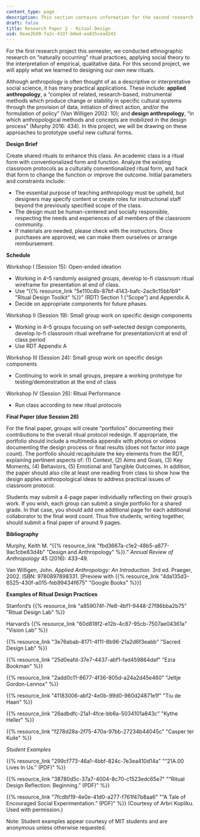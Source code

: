 ```yaml
---
content_type: page
description: This section contains information for the second research paper.
draft: false
title: Research Paper 2 - Ritual Design
uid: 0eae2b99-fa2c-4337-b0ed-ea835cead243
---
```

For the first research project this semester, we conducted ethnographic research on “naturally occurring” ritual practices, applying social theory to the interpretation of empirical, qualitative data. For this second project, we will apply what we learned to designing our own new rituals.

Although anthropology is often thought of as a descriptive or interpretative social science, it has many practical applications. These include: **applied anthropology**, a “complex of related, research-based, instrumental methods which produce change or stability in specific cultural systems through the provision of data, initiation of direct action, and/or the formulation of policy” (Van Willigen 2002: 10); and **design anthropology**, “in which anthropological methods and concepts are mobilized in the design process” (Murphy 2016: 434). In this project, we will be drawing on these approaches to prototype useful new cultural forms.

**Design Brief**

Create shared rituals to enhance this class. An academic class is a ritual form with conventionalized form and function. Analyze the existing classroom protocols as a culturally conventionalized ritual form, and hack that form to change the function or improve the outcome. Initial parameters and constraints include:

- The essential purpose of teaching anthropology must be upheld, but designers may specify content or create roles for instructional staff beyond the previously specified scope of the class.
- The design must be human-centered and socially responsible, respecting the needs and experiences of all members of the classroom community.
- If materials are needed, please check with the instructors. Once purchases are approved, we can make them ourselves or arrange reimbursement.

**Schedule**

Workshop I (Session 15): Open-ended ideation

- Working in 4–5 randomly assigned groups, develop lo-fi classroom ritual wireframe for presentation at end of class.
- Use “{{% resource_link "5e110c4b-87bf-4143-bafc-2ac9c15bb1b9" "Ritual Design Toolkit" %}}” (RDT) Section 1 (“Scope”) and Appendix A.
- Decide on appropriate components for future phases.

Workshop II (Session 19): Small group work on specific design components

- Working in 4–5 groups focusing on self-selected design components, develop lo-fi classroom ritual wireframe for presentation/crit at end of class period
- Use RDT Appendix A

Workshop III (Session 24): Small group work on specific design components

- Continuing to work in small groups, prepare a working prototype for testing/demonstration at the end of class

Workshop IV (Session 26): Ritual Performance

- Run class according to new ritual protocols

**Final Paper (due Session 26)**

For the final paper, groups will create “portfolios” documenting their contributions to the overall ritual protocol redesign. If appropriate, the portfolio should include a multimedia appendix with photos or videos documenting the design process or final results (does not factor into page count). The portfolio should recapitulate the key elements from the RDT, explaining pertinent aspects of: (1) Context, (2) Aims and Goals, (3) Key Moments, (4) Behaviors, (5) Emotional and Tangible Outcomes. In addition, the paper should also cite at least one reading from class to show how the design applies anthropological ideas to address practical issues of classroom protocol.

Students may submit a 4-page paper individually reflecting on their group’s work. If you wish, each group can submit a single portfolio for a shared grade. In that case, you should add one additional page for each additional collaborator to the final word count. Thus five students, writing together, should submit a final paper of around 9 pages.

**Bibliography**

Murphy, Keith M. “{{% resource_link "fbd3667a-c1e2-48b5-a877-9ac1cbe83d4b" "Design and Anthropology" %}}.” *Annual Review of Anthropology* 45 (2016): 433–49.

Van Willigen, John. *Applied Anthropology: An Introduction*. 3rd ed. Praeger, 2002. ISBN: ‎9780897898331. \[Preview with {{% resource_link "4da135d3-6525-430f-a015-feb99434f675" "Google Books" %}}\]

**Examples of Ritual Design Practices**

Stanford’s {{% resource_link "a859074f-7fe8-4bf1-9448-27f86bba2b75" "Ritual Design Lab" %}}

Harvard’s {{% resource_link "60d818f2-e12b-4c87-95cb-7507ae04361a" "Vision Lab" %}}

{{% resource_link "3e76abab-8171-4f11-8b96-21a2d6f3eabb" "Sacred Design Lab" %}}

{{% resource_link "25d0eafd-37e7-4437-abf1-fad459864daf" "Ezra Bookman" %}}

{{% resource_link "2add0c11-8677-4f36-805d-a24a2d45e460" "Jeltje Gordon-Lennox" %}}

{{% resource_link "41183006-abf2-4e0b-99d0-960d24871e1f" "Tiu de Haan" %}}

{{% resource_link "26adbdfc-21a1-4fce-bb6a-5034101a843c" "Kythe Heller" %}}

{{% resource_link "f278d28a-2f75-470a-97bb-27234b44045c" "Casper ter Kuile" %}}

*Student Examples*

{{% resource_link "299cf773-46a1-4bbf-824c-7e3ea410d14a" "“21A.00 Lives In Us.” (PDF)" %}} 

{{% resource_link "38780d5c-37a7-4004-8c70-c1523edc65e7" "“Ritual Design Reflection: Beginning.” (PDF)" %}}

{{% resource_link "7fcdbf19-4e0e-41d0-a277-f761f47b8aa6" "“A Tale of Encouraged Social Experimentation.” (PDF)" %}} (Courtesy of Arbri Kopliku. Used with permission.)

Note: Student examples appear courtesy of MIT students and are anonymous unless otherwise requested.